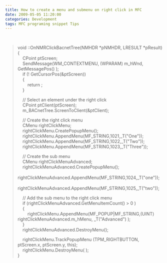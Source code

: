 ```yaml
---
title: How to create a menu and submenu on right click in MFC
date: 2009-05-05 11:20:00
categories: Development
tags: MFC programing snippet Tips
---
```

<p>&#160;</p>  <blockquote>   <p>void ::OnNMRClickBacnetTree(NMHDR *pNMHDR, LRESULT *pResult)      <br />{       <br />&#160;&#160;&#160; CPoint ptScreen;       <br />&#160;&#160;&#160; SendMessage(WM_CONTEXTMENU, (WPARAM) m_hWnd, GetMessagePos() );       <br />&#160;&#160;&#160; if (! GetCursorPos(&amp;ptScreen))       <br />&#160;&#160;&#160; {       <br />&#160;&#160;&#160;&#160;&#160;&#160;&#160; return ;       <br />&#160;&#160;&#160; } </p>    <p>&#160;&#160;&#160; // Select an element under the right click      <br />&#160;&#160;&#160; CPoint ptClient(ptScreen);       <br />&#160;&#160;&#160; m_BACnetTree.ScreenToClient(&amp;ptClient);&#160;&#160;&#160; </p>    <p>&#160;&#160;&#160; // Create the right click menu      <br />&#160;&#160;&#160; CMenu rightClickMenu;       <br />&#160;&#160;&#160; rightClickMenu.CreatePopupMenu();       <br />&#160;&#160;&#160; rightClickMenu.AppendMenu(MF_STRING,1021,_T(&quot;One&quot;));       <br />&#160;&#160;&#160; rightClickMenu.AppendMenu(MF_STRING,1022,_T(&quot;Two&quot;));       <br />&#160;&#160;&#160; rightClickMenu.AppendMenu(MF_STRING,1023,_T(&quot;Three&quot;)); </p>    <p>&#160;&#160;&#160; // Create the sub menu      <br />&#160;&#160;&#160; CMenu rightClickMenuAdvanced;       <br />&#160;&#160;&#160; rightClickMenuAdvanced.CreatePopupMenu();       <br />&#160;&#160;&#160; rightClickMenuAdvanced.AppendMenu(MF_STRING,1024,_T(&quot;one&quot;));       <br />&#160;&#160;&#160; rightClickMenuAdvanced.AppendMenu(MF_STRING,1025,_T(&quot;two&quot;)); </p>    <p>&#160;&#160;&#160; // Add the sub menu to the right click menu      <br />&#160;&#160;&#160; if (rightClickMenuAdvanced.GetMenuItemCount() &gt; 0 )       <br />&#160;&#160;&#160; {       <br />&#160;&#160;&#160;&#160;&#160;&#160;&#160; rightClickMenu.AppendMenu(MF_POPUP|MF_STRING,(UINT) rightClickMenuAdvanced.m_hMenu, _T(&quot;Advanced&quot;) );       <br />&#160;&#160;&#160; }       <br />&#160;&#160;&#160; rightClickMenuAdvanced.DestroyMenu(); </p>    <p>&#160;&#160;&#160; rightClickMenu.TrackPopupMenu (TPM_RIGHTBUTTON, ptScreen.x, ptScreen.y, this);      <br />&#160;&#160;&#160; rightClickMenu.DestroyMenu( );       <br />}</p></blockquote>

